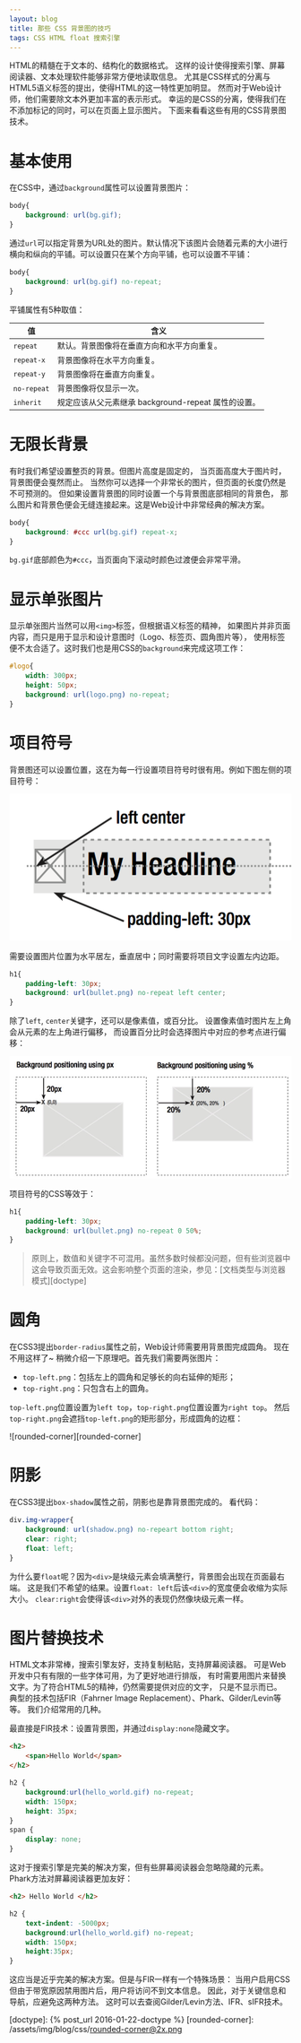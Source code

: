 ```yaml
---
layout: blog
title: 那些 CSS 背景图的技巧
tags: CSS HTML float 搜索引擎
---
```


HTML的精髓在于文本的、结构化的数据格式。
这样的设计使得搜索引擎、屏幕阅读器、文本处理软件能够非常方便地读取信息。
尤其是CSS样式的分离与HTML5语义标签的提出，使得HTML的这一特性更加明显。
然而对于Web设计师，他们需要除文本外更加丰富的表示形式。
幸运的是CSS的分离，使得我们在不添加标记的同时，可以在页面上显示图片。
下面来看看这些有用的CSS背景图技术。

<!--more-->

# 基本使用

在CSS中，通过`background`属性可以设置背景图片：

```css
body{
    background: url(bg.gif);
}
```

通过`url`可以指定背景为URL处的图片。默认情况下该图片会随着元素的大小进行横向和纵向的平铺。可以设置只在某个方向平铺，也可以设置不平铺：

```css
body{
    background: url(bg.gif) no-repeat;
}
```

平铺属性有5种取值：

值 | 含义
---|---
`repeat`	| 默认。背景图像将在垂直方向和水平方向重复。
`repeat-x`  |	背景图像将在水平方向重复。
`repeat-y`  |	背景图像将在垂直方向重复。
`no-repeat` |	背景图像将仅显示一次。
`inherit` |	规定应该从父元素继承 background-repeat 属性的设置。

# 无限长背景

有时我们希望设置整页的背景。但图片高度是固定的，
当页面高度大于图片时，背景图便会戛然而止。
当然你可以选择一个非常长的图片，但页面的长度仍然是不可预测的。
但如果设置背景图的同时设置一个与背景图底部相同的背景色，
那么图片和背景色便会无缝连接起来。这是Web设计中非常经典的解决方案。

```css
body{
    background: #ccc url(bg.gif) repeat-x;
}
```

`bg.gif`底部颜色为`#ccc`，当页面向下滚动时颜色过渡便会非常平滑。

# 显示单张图片

显示单张图片当然可以用`<img>`标签，但根据语义标签的精神，
如果图片并非页面内容，而只是用于显示和设计意图时（Logo、标签页、圆角图片等），
使用标签便不太合适了。这时我们也是用CSS的`background`来完成这项工作：

```css
#logo{
    width: 300px;
    height: 50px;
    background: url(logo.png) no-repeat;
}
```

# 项目符号

背景图还可以设置位置，这在为每一行设置项目符号时很有用。例如下图左侧的项目符号：

![bullet][bullet]

需要设置图片位置为水平居左，垂直居中；同时需要将项目文字设置左内边距。

```css
h1{
    padding-left: 30px;
    background: url(bullet.png) no-repeat left center;
}
```

除了`left`, `center`关键字，还可以是像素值，或百分比。
设置像素值时图片左上角会从元素的左上角进行偏移，
而设置百分比时会选择图片中对应的参考点进行偏移：

![background-positioning][background-positioning]

项目符号的CSS等效于：

```css
h1{
    padding-left: 30px;
    background: url(bullet.png) no-repeat 0 50%;
}
```

> 原则上，数值和关键字不可混用。虽然多数时候都没问题，但有些浏览器中这会导致页面无效。这会影响整个页面的渲染，参见：[文档类型与浏览器模式][doctype]

# 圆角

在CSS3提出`border-radius`属性之前，Web设计师需要用背景图完成圆角。
现在不用这样了~ 稍微介绍一下原理吧。首先我们需要两张图片：

* `top-left.png`：包括左上的圆角和足够长的向右延伸的矩形；
* `top-right.png`：只包含右上的圆角。

`top-left.png`位置设置为`left top`，`top-right.png`位置设置为`right top`。
然后`top-right.png`会遮挡`top-left.png`的矩形部分，形成圆角的边框：

![rounded-corner][rounded-corner]

# 阴影

在CSS3提出`box-shadow`属性之前，阴影也是靠背景图完成的。
看代码：

```css
div.img-wrapper{
    background: url(shadow.png) no-repeart bottom right;
    clear: right;
    float: left;
}
```

为什么要`float`呢？因为`<div>`是块级元素会填满整行，背景图会出现在页面最右端。
这是我们不希望的结果。设置`float: left`后该`<div>`的宽度便会收缩为实际大小。
`clear:right`会使得该`<div>`对外的表现仍然像块级元素一样。

# 图片替换技术

HTML文本非常棒，搜索引擎友好，支持复制粘贴，支持屏幕阅读器。
可是Web开发中只有有限的一些字体可用，为了更好地进行排版，
有时需要用图片来替换文字。为了符合HTML5的精神，仍然需要提供对应的文字，
只是不显示而已。
典型的技术包括FIR（Fahrner Image Replacement）、Phark、Gilder/Levin等等。
我们介绍常用的几种。

最直接是FIR技术：设置背景图，并通过`display:none`隐藏文字。

```html
<h2>
    <span>Hello World</span>
</h2>
```

```css
h2 {
    background:url(hello_world.gif) no-repeat;
    width: 150px;
    height: 35px;
}
span {
    display: none;
}
```

这对于搜索引擎是完美的解决方案，但有些屏幕阅读器会忽略隐藏的元素。
Phark方法对屏幕阅读器更加友好：

```html
<h2> Hello World </h2>
```

```css
h2 {
    text-indent: -5000px;
    background:url(hello_world.gif) no-repeat;
    width: 150px;
    height:35px;
}
```

这应当是近乎完美的解决方案。但是与FIR一样有一个特殊场景：
当用户启用CSS但由于带宽原因禁用图片后，用户将访问不到文本信息。
因此，对于关键信息和导航，应避免这两种方法。
这时可以去查阅Gilder/Levin方法、IFR、sIFR技术。

[bullet]: /assets/img/blog/css/bullet@2x.png
[background-positioning]: /assets/img/blog/css/background-positioning@2x.png
[doctype]: {% post_url 2016-01-22-doctype %}
[rounded-corner]: /assets/img/blog/css/rounded-corner@2x.png
